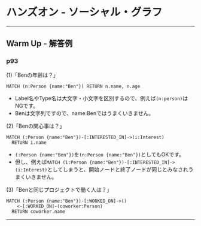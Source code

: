 
# ハンズオン - ソーシャル・グラフ

---

## Warm Up - 解答例

### p93

(1)「Benの年齢は？」
```
MATCH (n:Person {name:"Ben"}) RETURN n.name, n.age
```
* Label名やType名は大文字・小文字を区別するので、例えば`(n:person)`はNGです。
* Benは文字列ですので、name:Benではうまくいきません。

(2)「Benの関心事は？」
```
MATCH (:Person {name:"Ben"})-[:INTERESTED_IN]->(i:Interest) 
  RETURN i.name
```
* `(:Person {name:"Ben"})`を`(n:Person {name:"Ben"})`としてもOKです。
* 但し、例えば`MATCH (i:Person {name:"Ben"})-[:INTERESTED_IN]->(i:Interest)`としてしまうと、開始ノードと終了ノードが同じとみなされうまくいきません。

(3)「Benと同じプロジェクトで働く人は？」
```
MATCH (:Person {name:"Ben"})-[:WORKED_ON]->()
    <-[:WORKED_ON]-(coworker:Person) 
  RETURN coworker.name
```

---
